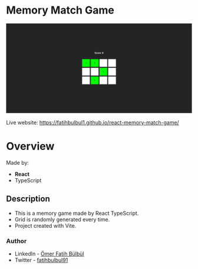 # Memory Match Game

![](./screenshot.png)

Live website: https://fatihbulbul1.github.io/react-memory-match-game/

# Overview

Made by:

- **React**
- TypeScript

## Description

- This is a memory game made by React TypeScript.
- Grid is randomly generated every time.
- Project created with Vite.

### Author

- LinkedIn - [Ömer Fatih Bülbül](https://www.linkedin.com/in/ömer-fatih-bülbül-74a890236/)
- Twitter - [fatihbulbul91](https://twitter.com/fatihbulbul91)
